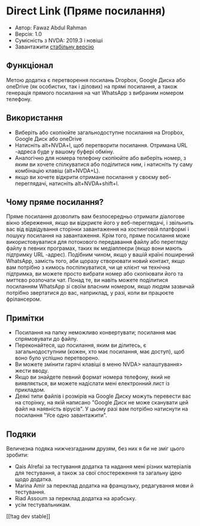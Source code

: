 # Direct Link (Пряме посилання) #

* Автор: Fawaz Abdul Rahman
* Версія: 1.0
* Сумісність з NVDA: 2019.3 і новіші
* Завантажити [стабільну версію][1]

## Функціонал
Метою додатка є перетворення посилань Dropbox, Google Диска або oneDrive (як
особистих, так і ділових) на прямі посилання, а також генерація прямого
посилання на чат WhatsApp з вибраним номером телефону.

## Використання
* Виберіть або скопіюйте загальнодоступне посилання на Dropbox, Google Диск
  або oneDrive
* Натисніть alt+NVDA+l, щоб перетворити посилання. Отримана URL -адреса буде
  у вашому буфері обміну.
* Аналогічно для номера телефону скопіюйте або виберіть номер, з яким ви
  хочете спілкуватися або поділитися ним, і натисніть ту саму комбінацію
  клавіш (alt+NVDA+L).
* якщо ви хочете відкрити отримане посилання у своєму веб-переглядачі,
  натисніть alt+NVDA+shift+l.

## Чому пряме посилання?
Пряме посилання дозволить вам безпосередньо отримати  діалогове вікно
збереження, якщо ви відкриєте його у веб-переглядачі, і звільнить вас від
відвідування сторінки завантаження на хостинговій платформі і пошуку
посилання на завантаження.  Крім того, пряме посилання може
використовуватися для потокового передавання файлу або перегляду файлу в
певних програмах, таких як медіаплеєри (якщо вони мають підтримку URL
-адрес).  Подібним чином, якщо у вашій країні поширений WhatsApp, замість
того, аби щоразу створювати новий контакт, якщо вам потрібно з кимось
поспілкуватися, чи це клієнт чи технічна підтримка, ви можете просто вибрати
номер або скопіювати його та миттєво розпочати чат.  Понад те, ви навіть
можете поділитися посиланням WhatsApp зі своїм власним номером, якщо людям
зазвичай потрібно звертатися до вас, наприклад, у разі, коли ви працюєте
фрілансером.

## Примітки
* Посилання на папку неможливо конвертувати; посилання має спрямовувати до
  файлу.
* Переконайтеся, що посилання, яким ви ділитесь, є загальнодоступним (кожен,
  хто має посилання, має доступ), щоб воно було успішно перетворено.
* Ви можете змінити гарячі клавіші в меню NVDA> налаштування> жести вводу.
* Якщо ви знайдете певний формат номера телефону, який не виявляється, ви
  можете надіслати мені електронний лист із прикладом.
* Деякі типи файлів і розмірів на Google Диску можуть перевести вас на
  сторінку, на якій написано "Google Диск не може сканувати цей файл на
  наявність вірусів". У цьому разі вам потрібно натиснути на посилання "Усе
  одно завантажити".

## Подяки
Величезна подяка нижчезгаданим друзям, без них я би не зміг цього зробити:

* Qais Alrefai за тестування додатка та надання мені різних матеріалів для
  тестування, а також за свої спостереження та загальну ідею щодо додатка.
* Marina Amir за переклад додатка на французьку, редагування мови й
  тестування.
* Riad Assoum за переклад додатка на арабську.
* усім тестувальникам.

[[!tag dev stable]]

[1]: https://addons.nvda-project.org/files/get.php?file=directlink
